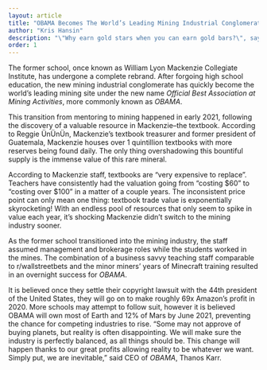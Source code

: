 ```yaml
---
layout: article
title: "OBAMA Becomes The World’s Leading Mining Industrial Conglomerate"
author: "Kris Hansin"
description: "\"Why earn gold stars when you can earn gold bars?\", says Mynkrapht Steev, a Mackenzie student turned minor miner."
order: 1
---
```


The former school, once known as William Lyon Mackenzie Collegiate Institute, has undergone a complete rebrand. After forgoing high school education, the new mining industrial conglomerate has quickly become the world’s leading mining site under the new name *Official Best Association at Mining Activities*, more commonly known as *OBAMA*. 

This transition from mentoring to mining happened in early 2021, following the discovery of a valuable resource in Mackenzie–the textbook. According to Reggie ÜnÜnÜn, Mackenzie’s textbook treasurer and former president of Guatemala, Mackenzie houses over 1 quintillion textbooks with more reserves being found daily. The only thing overshadowing this bountiful supply is the immense value of this rare mineral.

According to Mackenzie staff, textbooks are “very expensive to replace”. Teachers have consistently had the valuation going from “costing $60” to “costing over $100” in a matter of a couple years. The inconsistent price point can only mean one thing: textbook trade value is exponentially skyrocketing! With an endless pool of resources that only seem to spike in value each year, it’s shocking Mackenzie didn’t switch to the mining industry sooner.

As the former school transitioned into the mining industry, the staff assumed management and brokerage roles while the students worked in the mines. The combination of a business savvy teaching staff comparable to r/wallstreetbets and the minor miners’ years of Minecraft training resulted in an overnight success for *OBAMA*. 

It is believed once they settle their copyright lawsuit with the 44th president of the United States, they will go on to make roughly 69x Amazon’s profit in 2020. More schools may attempt to follow suit, however it is believed OBAMA will own most of Earth and 12% of Mars by June 2021, preventing the chance for competing industries to rise. “Some may not approve of buying planets, but reality is often disappointing. We will make sure the industry is perfectly balanced, as all things should be. This change will happen thanks to our great profits allowing reality to be whatever we want. Simply put, we are inevitable,” said CEO of *OBAMA*, Thanos Karr.
